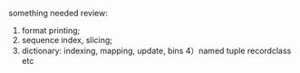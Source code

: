 something needed review:
  1) format printing;
  2) sequence index, slicing;
  3) dictionary: indexing, mapping, update, bins
  4）named tuple recordclass etc
  
